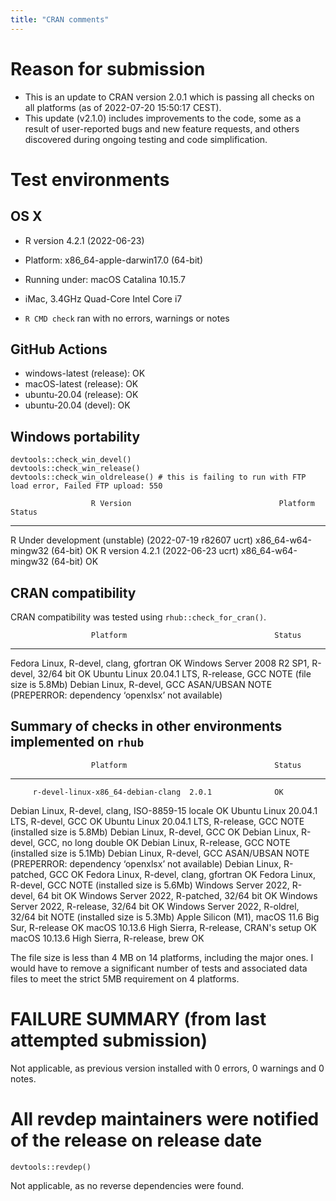 ```yaml
---
title: "CRAN comments"
---
```



# Reason for submission
* This is an update to CRAN version 2.0.1 which is passing all checks on all platforms (as of 2022-07-20 15:50:17 CEST).
* This update (v2.1.0) includes improvements to the code, some as a result of user-reported bugs and new feature requests, and others discovered during ongoing testing and code simplification. 


# Test environments

## OS X
* R version 4.2.1 (2022-06-23)
* Platform: x86_64-apple-darwin17.0 (64-bit)
* Running under: macOS Catalina 10.15.7
* iMac, 3.4GHz Quad-Core Intel Core i7

* `R CMD check` ran with no errors, warnings or notes


## GitHub Actions
* windows-latest (release): OK 
* macOS-latest (release):  OK
* ubuntu-20.04 (release): OK
* ubuntu-20.04 (devel): OK


## Windows portability
```
devtools::check_win_devel()
devtools::check_win_release()
devtools::check_win_oldrelease() # this is failing to run with FTP load error, Failed FTP upload: 550
```

                      R Version                                 Platform                          Status
-------------------------------------------------------   ----------------------------------    -------------  
R Under development (unstable) (2022-07-19 r82607 ucrt)     x86_64-w64-mingw32 (64-bit)            OK
R version 4.2.1 (2022-06-23 ucrt)                           x86_64-w64-mingw32 (64-bit)            OK



## CRAN compatibility
CRAN compatibility was tested using `rhub::check_for_cran()`.

                      Platform                                 Status
-------------------------------------------------------   --------------------------------------------------------  
Fedora Linux, R-devel, clang, gfortran                      OK
Windows Server 2008 R2 SP1, R-devel, 32/64 bit              OK
Ubuntu Linux 20.04.1 LTS, R-release, GCC                    NOTE (file size is 5.8Mb)
Debian Linux, R-devel, GCC ASAN/UBSAN                       NOTE (PREPERROR: dependency ‘openxlsx’ not available)



## Summary of checks in other environments implemented on `rhub`

                      Platform                                 Status
-------------------------------------------------------   ------------------
         r-devel-linux-x86_64-debian-clang 	2.0.1 	           OK 	
Debian Linux, R-devel, clang, ISO-8859-15 locale               OK
Ubuntu Linux 20.04.1 LTS, R-devel, GCC                         OK
Ubuntu Linux 20.04.1 LTS, R-release, GCC                       NOTE (installed size is  5.8Mb)
Debian Linux, R-devel, GCC                                     OK
Debian Linux, R-devel, GCC, no long double                     OK
Debian Linux, R-release, GCC                                   NOTE (installed size is  5.1Mb)
Debian Linux, R-devel, GCC ASAN/UBSAN                          NOTE (PREPERROR: dependency ‘openxlsx’ not available)
Debian Linux, R-patched, GCC                                   OK
Fedora Linux, R-devel, clang, gfortran                         OK
Fedora Linux, R-devel, GCC                                     NOTE (installed size is  5.6Mb)
Windows Server 2022, R-devel, 64 bit                           OK
Windows Server 2022, R-patched, 32/64 bit                      OK
Windows Server 2022, R-release, 32/64 bit                      OK
Windows Server 2022, R-oldrel, 32/64 bit                       NOTE (installed size is  5.3Mb)
Apple Silicon (M1), macOS 11.6 Big Sur, R-release              OK
macOS 10.13.6 High Sierra, R-release, CRAN's setup             OK
macOS 10.13.6 High Sierra, R-release, brew                     OK


The file size is less than 4 MB on 14 platforms, including the major ones. I would have to remove a significant number of tests and associated data files to meet the strict 5MB requirement on 4 platforms. 



# FAILURE SUMMARY (from last attempted submission)
Not applicable, as previous version installed with 0 errors, 0 warnings and 0 notes.

# All revdep maintainers were notified of the release on release date
```
devtools::revdep()
```
Not applicable, as no reverse dependencies were found.

